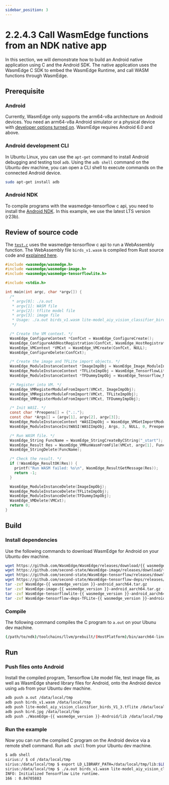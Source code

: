 ```yaml
---
sidebar_position: 3
---
```


# 2.2.4.3 Call WasmEdge functions from an NDK native app

In this section, we will demonstrate how to build an Android native application using C and the Android SDK. The native application uses the WasmEdge C SDK to embed the WasmEdge Runtime, and call WASM functions through WasmEdge.

## Prerequisite

### Android

Currently, WasmEdge only supports the arm64-v8a architecture on Android devices. You need an arm64-v8a Android simulator or a physical device with [developer options turned on](https://developer.android.com/studio/debug/dev-options). WasmEdge requires Android 6.0 and above.

### Android development CLI

In Ubuntu Linux, you can use the `apt-get` command to install Android debugging and testing tool `adb`. Using the `adb shell` command on the Ubuntu dev machine, you can open a CLI shell to execute commands on the connected Android device.

```bash
sudo apt-get install adb
```

### Android NDK

To compile programs with the wasmedge-tensorflow c api, you need to install the [Android NDK](https://developer.android.google.cn/ndk/downloads). In this example, we use the latest LTS version (r23b).

## Review of source code

The [`test.c`](https://github.com/second-state/wasm-learning/blob/master/android/test.c) uses the wasmedge-tensorflow c api to run a WebAssembly function. The WebAssembly file `birds_v1.wasm` is compiled from Rust source code and [explained here](/develop/rust/ai_inference/tensorflow_lite).

```c
#include <wasmedge/wasmedge.h>
#include <wasmedge/wasmedge-image.h>
#include <wasmedge/wasmedge-tensorflowlite.h>

#include <stdio.h>

int main(int argc, char *argv[]) {
  /*
   * argv[0]: ./a.out
   * argv[1]: WASM file
   * argv[2]: tflite model file
   * argv[3]: image file
   * Usage: ./a.out birds_v1.wasm lite-model_aiy_vision_classifier_birds_V1_3.tflite bird.jpg
   */

  /* Create the VM context. */
  WasmEdge_ConfigureContext *ConfCxt = WasmEdge_ConfigureCreate();
  WasmEdge_ConfigureAddHostRegistration(ConfCxt, WasmEdge_HostRegistration_Wasi);
  WasmEdge_VMContext *VMCxt = WasmEdge_VMCreate(ConfCxt, NULL);
  WasmEdge_ConfigureDelete(ConfCxt);

  /* Create the image and TFLite import objects. */
  WasmEdge_ModuleInstanceContext *ImageImpObj = WasmEdge_Image_ModuleInstanceCreate();
  WasmEdge_ModuleInstanceContext *TFLiteImpObj = WasmEdge_TensorflowLite_ModuleInstanceCreate();
  WasmEdge_ModuleInstanceContext *TFDummyImpObj = WasmEdge_Tensorflow_ModuleInstanceCreateDummy();

  /* Register into VM. */
  WasmEdge_VMRegisterModuleFromImport(VMCxt, ImageImpObj);
  WasmEdge_VMRegisterModuleFromImport(VMCxt, TFLiteImpObj);
  WasmEdge_VMRegisterModuleFromImport(VMCxt, TFDummyImpObj);

  /* Init WASI. */
  const char *Preopens[] = {".:."};
  const char *Args[] = {argv[1], argv[2], argv[3]};
  WasmEdge_ModuleInstanceContext *WASIImpObj = WasmEdge_VMGetImportModuleContext(VMCxt, WasmEdge_HostRegistration_Wasi);
  WasmEdge_ModuleInstanceInitWASI(WASIImpObj, Args, 3, NULL, 0, Preopens, 1);

  /* Run WASM file. */
  WasmEdge_String FuncName = WasmEdge_StringCreateByCString("_start");
  WasmEdge_Result Res = WasmEdge_VMRunWasmFromFile(VMCxt, argv[1], FuncName, NULL, 0, NULL, 0);
  WasmEdge_StringDelete(FuncName);

  /* Check the result. */
  if (!WasmEdge_ResultOK(Res)) {
    printf("Run WASM failed: %s\n", WasmEdge_ResultGetMessage(Res));
    return -1;
  }

  WasmEdge_ModuleInstanceDelete(ImageImpObj);
  WasmEdge_ModuleInstanceDelete(TFLiteImpObj);
  WasmEdge_ModuleInstanceDelete(TFDummyImpObj);
  WasmEdge_VMDelete(VMCxt);
  return 0;
}
```

## Build

### Install dependencies

Use the following commands to download WasmEdge for Android on your Ubuntu dev machine.

```bash
wget https://github.com/WasmEdge/WasmEdge/releases/download/{{ wasmedge_version }}/WasmEdge-{{ wasmedge_version }}-android_aarch64.tar.gz
wget https://github.com/second-state/WasmEdge-image/releases/download/{{ wasmedge_version }}/WasmEdge-image-{{ wasmedge_version }}-android_aarch64.tar.gz
wget https://github.com/second-state/WasmEdge-tensorflow/releases/download/{{ wasmedge_version }}/WasmEdge-tensorflowlite-{{ wasmedge_version }}-android_aarch64.tar.gz
wget https://github.com/second-state/WasmEdge-tensorflow-deps/releases/download/{{ wasmedge_version }}/WasmEdge-tensorflow-deps-TFLite-{{ wasmedge_version }}-android_aarch64.tar.gz
tar -zxf WasmEdge-{{ wasmedge_version }}-android_aarch64.tar.gz
tar -zxf WasmEdge-image-{{ wasmedge_version }}-android_aarch64.tar.gz -C WasmEdge-{{ wasmedge_version }}-Android/
tar -zxf WasmEdge-tensorflowlite-{{ wasmedge_version }}-android_aarch64.tar.gz -C WasmEdge-{{ wasmedge_version }}-Android/
tar -zxf WasmEdge-tensorflow-deps-TFLite-{{ wasmedge_version }}-android_aarch64.tar.gz -C WasmEdge-{{ wasmedge_version }}-Android/lib/
```

### Compile

The following command compiles the C program to `a.out` on your Ubunu dev machine.

```bash
(/path/to/ndk)/toolchains/llvm/prebuilt/(HostPlatform)/bin/aarch64-linux-(AndroidApiVersion)-clang test.c -I./WasmEdge-{{ wasmedge_version }}-Android/include -L./WasmEdge-{{ wasmedge_version }}-Android/lib -lwasmedge-image_c -lwasmedge-tensorflowlite_c -ltensorflowlite_c -lwasmedge
```

## Run

### Push files onto Android

Install the compiled program, Tensorflow Lite model file, test image file, as well as WasmEdge shared library files for Android, onto the Android device using `adb` from your Ubuntu dev machine.

```bash
adb push a.out /data/local/tmp
adb push birds_v1.wasm /data/local/tmp
adb push lite-model_aiy_vision_classifier_birds_V1_3.tflite /data/local/tmp
adb push bird.jpg /data/local/tmp
adb push ./WasmEdge-{{ wasmedge_version }}-Android/lib /data/local/tmp
```

### Run the example

Now you can run the compiled C program on the Android device via a remote shell command. Run `adb shell` from your Ubuntu dev machine.

```bash
$ adb shell
sirius:/ $ cd /data/local/tmp
sirius:/data/local/tmp $ export LD_LIBRARY_PATH=/data/local/tmp/lib:$LD_LIBRARY_PATH
sirius:/data/local/tmp $ ./a.out birds_v1.wasm lite-model_aiy_vision_classifier_birds_V1_3.tflite bird.jpg
INFO: Initialized TensorFlow Lite runtime.
166 : 0.84705883
```
